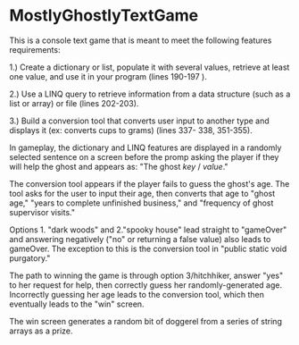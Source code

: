 # MostlyGhostlyTextGame
This is a console text game that is meant to meet the following features requirements:

1.) Create a dictionary or list, populate it with several values, retrieve at least one value, and use it in your program (lines 190-197 ).

2.) Use a LINQ query to retrieve information from a data structure (such as a list or array) or file (lines 202-203).

3.) Build a conversion tool that converts user input to another type and displays it (ex: converts cups to grams) (lines 337- 338, 351-355).

In gameplay, the dictionary and LINQ features are displayed in a randomly selected sentence on a screen before the promp asking the player if they will help the ghost and appears as: "The ghost _key_ / _value_."

The conversion tool appears if the player fails to guess the ghost's age. The tool asks for the user to input their age, then converts that age to "ghost age," "years to complete unfinished business," and "frequency of ghost supervisor visits."

Options 1. "dark woods" and 2."spooky house" lead straight to "gameOver" and answering negatively ("no" or returning a false value) also leads to gameOver. The exception to this is the conversion tool in "public static void purgatory."

The path to winning the game is through option 3/hitchhiker, answer "yes" to her request for help, then correctly guess her randomly-generated age. Incorrectly guessing her age leads to the conversion tool, which then eventually leads to the "win" screen.

The win screen generates a random bit of doggerel from a series of string arrays as a prize.

